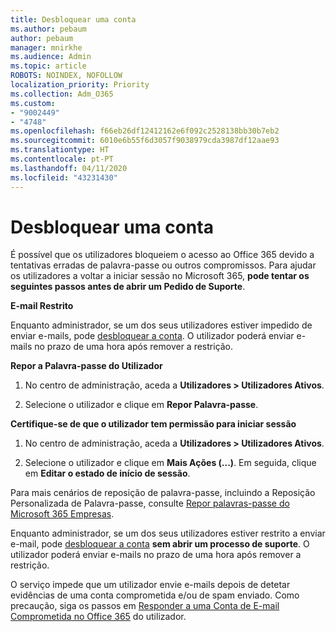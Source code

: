 ```yaml
---
title: Desbloquear uma conta
ms.author: pebaum
author: pebaum
manager: mnirkhe
ms.audience: Admin
ms.topic: article
ROBOTS: NOINDEX, NOFOLLOW
localization_priority: Priority
ms.collection: Adm_O365
ms.custom:
- "9002449"
- "4748"
ms.openlocfilehash: f66eb26df12412162e6f092c2528138bb30b7eb2
ms.sourcegitcommit: 6010e6b55f6d3057f9038979cda3987df12aae93
ms.translationtype: HT
ms.contentlocale: pt-PT
ms.lasthandoff: 04/11/2020
ms.locfileid: "43231430"
---
```

# <a name="unlocking-an-account"></a>Desbloquear uma conta

É possível que os utilizadores bloqueiem o acesso ao Office 365 devido a tentativas erradas de palavra-passe ou outros compromissos. Para ajudar os utilizadores a voltar a iniciar sessão no Microsoft 365, **pode tentar os seguintes passos antes de abrir um Pedido de Suporte**. 

**E-mail Restrito**

Enquanto administrador, se um dos seus utilizadores estiver impedido de enviar e-mails, pode [desbloquear a conta](https://docs.microsoft.com/microsoft-365/security/office-365-security/removing-user-from-restricted-users-portal-after-spam). O utilizador poderá enviar e-mails no prazo de uma hora após remover a restrição.

**Repor a Palavra-passe do Utilizador**

1. No centro de administração, aceda a **Utilizadores > Utilizadores Ativos**.

2. Selecione o utilizador e clique em **Repor Palavra-passe**.

**Certifique-se de que o utilizador tem permissão para iniciar sessão**

1. No centro de administração, aceda a **Utilizadores > Utilizadores Ativos**.

2. Selecione o utilizador e clique em **Mais Ações (...)**. Em seguida, clique em **Editar o estado de início de sessão**.

Para mais cenários de reposição de palavra-passe, incluindo a Reposição Personalizada de Palavra-passe, consulte [Repor palavras-passe do Microsoft 365 Empresas](https://docs.microsoft.com/microsoft-365/admin/add-users/reset-passwords?view=o365-worldwide).


Enquanto administrador, se um dos seus utilizadores estiver restrito a enviar e-mail, pode [desbloquear a conta](https://docs.microsoft.com/microsoft-365/security/office-365-security/removing-user-from-restricted-users-portal-after-spam) **sem abrir um processo de suporte**. O utilizador poderá enviar e-mails no prazo de uma hora após remover a restrição.

O serviço impede que um utilizador envie e-mails depois de detetar evidências de uma conta comprometida e/ou de spam enviado. Como precaução, siga os passos em [Responder a uma Conta de E-mail Comprometida no Office 365](https://docs.microsoft.com/office365/securitycompliance/responding-to-a-compromised-email-account) do utilizador.
